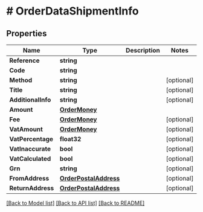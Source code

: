 # # OrderDataShipmentInfo


## Properties 


Name | Type | Description | Notes
------------ | ------------- | ------------- | -------------
**Reference**| **string** |   |
**Code**| **string** |   |
**Method**| **string** |   | [optional]
**Title**| **string** |   | [optional]
**AdditionalInfo**| **string** |   | [optional]
**Amount**| [**OrderMoney**](OrderMoney.md) |   |
**Fee**| [**OrderMoney**](OrderMoney.md) |   | [optional]
**VatAmount**| [**OrderMoney**](OrderMoney.md) |   | [optional]
**VatPercentage**| **float32** |   | [optional]
**VatInaccurate**| **bool** |   | [optional]
**VatCalculated**| **bool** |   | [optional]
**Grn**| **string** |   | [optional]
**FromAddress**| [**OrderPostalAddress**](OrderPostalAddress.md) |   | [optional]
**ReturnAddress**| [**OrderPostalAddress**](OrderPostalAddress.md) |   | [optional]


[[Back to Model list]](../../README.md#models) [[Back to API list]](../../README.md#endpoints) [[Back to README]](../../README.md)

